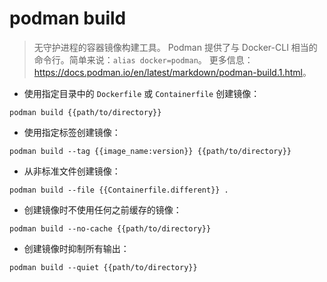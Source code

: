 # podman build

> 无守护进程的容器镜像构建工具。
> Podman 提供了与 Docker-CLI 相当的命令行。简单来说：`alias docker=podman`。
> 更多信息：<https://docs.podman.io/en/latest/markdown/podman-build.1.html>。

- 使用指定目录中的 `Dockerfile` 或 `Containerfile` 创建镜像：

`podman build {{path/to/directory}}`

- 使用指定标签创建镜像：

`podman build --tag {{image_name:version}} {{path/to/directory}}`

- 从非标准文件创建镜像：

`podman build --file {{Containerfile.different}} .`

- 创建镜像时不使用任何之前缓存的镜像：

`podman build --no-cache {{path/to/directory}}`

- 创建镜像时抑制所有输出：

`podman build --quiet {{path/to/directory}}`